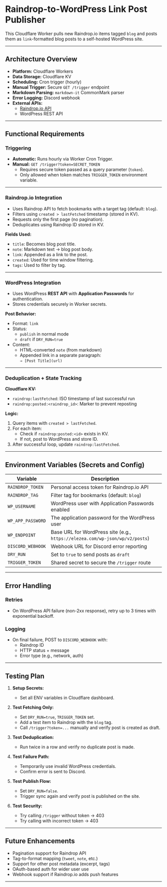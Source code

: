 # Raindrop-to-WordPress Link Post Publisher

This Cloudflare Worker pulls new Raindrop.io items tagged `blog` and posts them as `link`-formatted blog posts to a self-hosted WordPress site.

---

## Architecture Overview

- **Platform:** Cloudflare Workers
- **Data Storage:** Cloudflare KV
- **Scheduling:** Cron trigger (hourly)
- **Manual Trigger:** Secure `GET /trigger` endpoint
- **Markdown Parsing:** `markdown-it` CommonMark parser
- **Error Logging:** Discord webhook
- **External APIs:**
  - [Raindrop.io API](https://developer.raindrop.io/)
  - WordPress REST API

---

## Functional Requirements

### Triggering

- **Automatic:** Runs hourly via Worker Cron Trigger.
- **Manual:** `GET /trigger?token=SECRET_TOKEN`
  - Requires secure token passed as a query parameter (`token`).
  - Only allowed when token matches `TRIGGER_TOKEN` environment variable.

---

### Raindrop.io Integration

- Uses Raindrop API to fetch bookmarks with a target tag (default: `blog`).
- Filters using `created > lastFetched` timestamp (stored in KV).
- Requests only the first page (no pagination).
- Deduplicates using Raindrop ID stored in KV.

**Fields Used:**
- `title`: Becomes blog post title.
- `note`: Markdown text → blog post body.
- `link`: Appended as a link to the post.
- `created`: Used for time window filtering.
- `tags`: Used to filter by tag.

---

### WordPress Integration

- Uses WordPress **REST API** with **Application Passwords** for authentication.
- Stores credentials securely in Worker secrets.

**Post Behavior:**
- Format: `link`
- Status:
  - `publish` in normal mode
  - `draft` if `DRY_RUN=true`
- Content:
  - HTML-converted `note` (from markdown)
  - Appended link in a separate paragraph:  
    `→ [Post Title](url)`

---

### Deduplication + State Tracking

**Cloudflare KV:**
- `raindrop:lastFetched`: ISO timestamp of last successful run
- `raindrop:posted:<raindrop_id>`: Marker to prevent reposting

**Logic:**
1. Query items with `created > lastFetched`.
2. For each item:
   - Check if `raindrop:posted:<id>` exists in KV.
   - If not, post to WordPress and store ID.
3. After successful loop, update `raindrop:lastFetched`.

---

## Environment Variables (Secrets and Config)

| Variable           | Description |
|--------------------|-------------|
| `RAINDROP_TOKEN`   | Personal access token for Raindrop.io API |
| `RAINDROP_TAG`     | Filter tag for bookmarks (default: `blog`) |
| `WP_USERNAME`      | WordPress user with Application Passwords enabled |
| `WP_APP_PASSWORD`  | The application password for the WordPress user |
| `WP_ENDPOINT`      | Base URL for WordPress site (e.g., `https://elezea.com/wp-json/wp/v2/posts`) |
| `DISCORD_WEBHOOK`  | Webhook URL for Discord error reporting |
| `DRY_RUN`          | Set to `true` to send posts as `draft` |
| `TRIGGER_TOKEN`    | Shared secret to secure the `/trigger` route |

---

## Error Handling

### Retries
- On WordPress API failure (non-2xx response), retry up to 3 times with exponential backoff.

### Logging
- On final failure, POST to `DISCORD_WEBHOOK` with:
  - Raindrop ID
  - HTTP status + message
  - Error type (e.g., network, auth)

---

## Testing Plan

1. **Setup Secrets:**
   - Set all ENV variables in Cloudflare dashboard.

2. **Test Fetching Only:**
   - Set `DRY_RUN=true`, `TRIGGER_TOKEN` set.
   - Add a test item to Raindrop with the `blog` tag.
   - Call `/trigger?token=...` manually and verify post is created as draft.

3. **Test Deduplication:**
   - Run twice in a row and verify no duplicate post is made.

4. **Test Failure Path:**
   - Temporarily use invalid WordPress credentials.
   - Confirm error is sent to Discord.

5. **Test Publish Flow:**
   - Set `DRY_RUN=false`.
   - Trigger sync again and verify post is published on the site.

6. **Test Security:**
   - Try calling `/trigger` without token → 403
   - Try calling with incorrect token → 403

---

## Future Enhancements

- Pagination support for Raindrop API
- Tag-to-format mapping (`tweet`, `note`, etc.)
- Support for other post metadata (excerpt, tags)
- OAuth-based auth for wider user use
- Webhook support if Raindrop.io adds push features

---